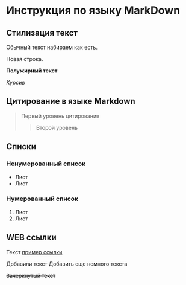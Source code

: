 # Инструкция по языку MarkDown

## Стилизация текст 
Обычный текст набираем как есть.

Новая строка.

**Полужирный текст**

*Курсив*

## Цитирование в языке Markdown
> Первый уровень цитирования
>> Второй уровень

## Списки
### Ненумерованный список

* Лист 
* Лист

### Нумерованный список
1. Лист
2. Лист

## WEB ссылки
Текст [пример ссылки]("http.example.com" "Всплывающая подсказка")

Добавили текст
Добавить еще немного текста

~~Зачеркнутый текст~~